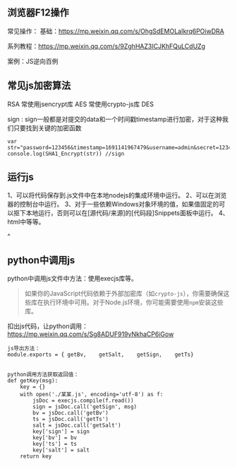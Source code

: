 
## **浏览器F12操作**
常见操作：
基础：<https://mp.weixin.qq.com/s/OhgSdEMOLaIkrq6POiwDRA>

系列教程：<https://mp.weixin.qq.com/s/9ZghHAZ3ICJKhFQuLCdUZg>

案例：JS逆向百例

## **常见js加密算法**
RSA 常使用jsencrypt库
AES 常使用crypto-js库
DES

sign : sign一般都是对提交的data和一个时间戳timestamp进行加密，对于这种我们只要找到关键的加密函数
```
var str="password=123456&timestamp=1691141967479&username=admin&secret=123456"
console.log(SHA1_Encrypt(str)) //sign
```

## **运行js**
1、可以将代码保存到.js文件中在本地nodejs的集成环境中运行。
2、可以在浏览器的控制台中运行。
3、对于一些依赖Windows对象环境的值，如果值固定的可以抠下本地运行，否则可以在[源代码/来源]的[代码段]Snippets面板中运行。
4、html中等等。

^
## **python中调用js**
python中调用js文件中方法：使用execjs库等。

>如果你的JavaScript代码依赖于外部加密库（如`crypto-js`），你需要确保这些库在执行环境中可用。对于Node.js环境，你可能需要使用`npm`安装这些库。

扣出js代码，让python调用：
<https://mp.weixin.qq.com/s/Sg8ADUF919vNkhaCP6iGow>
```
js导出方法：
module.exports = { getBv,    getSalt,    getSign,    getTs}


python调用方法获取返回值：
def getKey(msg):
    key = {}
    with open('./某某.js', encoding='utf-8') as f:
        jsDoc = execjs.compile(f.read())
        sign = jsDoc.call('getSign', msg)
        bv = jsDoc.call('getBv')
        ts = jsDoc.call('getTs')
        salt = jsDoc.call('getSalt')
        key['sign'] = sign
        key['bv'] = bv
        key['ts'] = ts
        key['salt'] = salt
    return key
```
